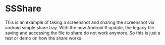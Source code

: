 # SSShare
This is an example of taking a screenshot and sharing the screenshot via android simple share tray. With the new Android R update, the legacy file saving and accessing the file to share do not work anymore. So this is just a test or demo on how the share works.
